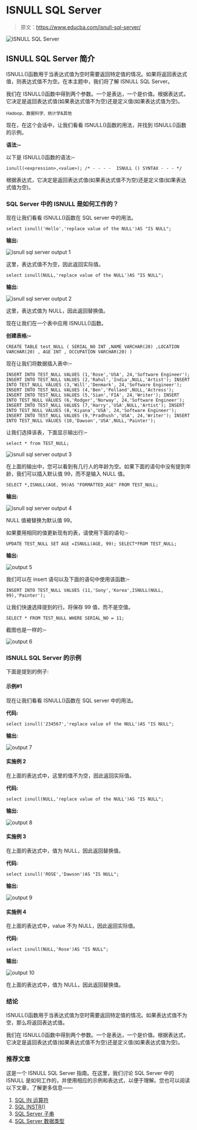 # ISNULL SQL Server

> 原文：<https://www.educba.com/isnull-sql-server/>

![ISNULL SQL Server](img/7f70d490b7e5bd6e1489cc7c233b8feb.png)



## ISNULL SQL Server 简介

ISNULL()函数用于当表达式值为空时需要返回特定值的情况。如果将返回表达式值，则表达式值不为空。在本主题中，我们将了解 ISNULL SQL Server。

我们在 ISNULL()函数中得到两个参数。一个是表达，一个是价值。根据表达式，它决定是返回表达式值(如果表达式值不为空)还是定义值(如果表达式值为空)。

<small>Hadoop、数据科学、统计学&其他</small>

现在，在这个会话中，让我们看看 ISNULL()函数的用法，并找到 ISNULL()函数的示例。

**语法:–**

以下是 ISNULL()函数的语法:–

`isnull(<expression>,<value>); /* - - - -  ISNULL () SYNTAX - - - */`

根据表达式，它决定是返回表达式值(如果表达式值不为空)还是定义值(如果表达式值为空)。

### SQL Server 中的 ISNULL 是如何工作的？

现在让我们看看 ISNULL()函数在 SQL server 中的用法。

`select isnull('Hello','replace value of the NULL')AS "IS NULL";`

**输出:**

![isnull sql server output 1](img/a6ca53280a376ef0750c35d2319040f1.png)



这里，表达式值不为空，因此返回实际值。

`select isnull(NULL,'replace value of the NULL')AS "IS NULL";`

**输出:**

![isnull sql server output 2](img/42353a0eae7c623644acc68eb55f20b8.png)



这里，表达式值为 NULL，因此返回替换值。

现在让我们在一个表中应用 ISNULL()函数。

**创建表格:–**

`CREATE TABLE test_NULL
(
SERIAL_NO INT
,NAME VARCHAR(20)
,LOCATION VARCHAR(20)
, AGE INT
, OCCUPATION VARCHAR(20)
)`

现在让我们将数据插入表中:–

`INSERT INTO TEST_NULL VALUES (1,'Rose','USA', 24,'Software Engineer');
INSERT INTO TEST_NULL VALUES (2,'Rahul','India',NULL,'Artist');
INSERT INTO TEST_NULL VALUES (3,'Will','Denmark', 24,'Software Engineer');
INSERT INTO TEST_NULL VALUES (4,'Ben','Polland',NULL,'Actress');
INSERT INTO TEST_NULL VALUES (5,'Sian','FIA', 24,'Writer');
INSERT INTO TEST_NULL VALUES (6,'Rodger','Norway', 24,'Software Engineer');
INSERT INTO TEST_NULL VALUES (7,'Harry','USA',NULL,'Artist');
INSERT INTO TEST_NULL VALUES (8,'Kiyana','USA', 24,'Software Engineer');
INSERT INTO TEST_NULL VALUES (9,'Pradhush','USA', 24,'Writer');
INSERT INTO TEST_NULL VALUES (10,'Dawson','USA',NULL,'Painter');`

让我们选择该表，下面显示输出行:–

`select * from TEST_NULL;`

![isnull sql server output 3](img/05fc6347f76cedd6e21e2c9c6740a5dd.png)



在上面的输出中，您可以看到有几行人的年龄为空。如果下面的语句中没有提到年龄，我们可以插入默认值 99，而不是输入 NULL 值。

`SELECT *,ISNULL(AGE, 99)AS "FORMATTED_AGE" FROM TEST_NULL;`

**输出:**

![isnull sql server output 4](img/d60d577b2d6004e10012fd56927efaef.png)



NULL 值被替换为默认值 99。

如果要用相同的值更新现有的表，请使用下面的语句:–

`UPDATE TEST_NULL
SET AGE =ISNULL(AGE, 99);
SELECT*FROM TEST_NULL;`

**输出:**

![output 5](img/fd77d1dfac8e60081bf3e7b2e03c14f8.png)



我们可以在 insert 语句以及下面的语句中使用该函数:–

`INSERT INTO TEST_NULL VALUES (11,'Sony','Korea',ISNULL(NULL, 99),'Painter');`

让我们快速选择提到的行。将保存 99 值，而不是空值。

`SELECT * FROM TEST_NULL WHERE SERIAL_NO = 11;`

截图也是一样的:–

![output 6](img/d40fb8c5623a4b28188e2faca0996ec6.png)



### ISNULL SQL Server 的示例

下面是提到的例子:

#### 示例#1

现在让我们看看 ISNULL()函数在 SQL server 中的用法。

**代码:**

`select isnull('234567','replace value of the NULL')AS "IS NULL";`

**输出:**

![output 7](img/ae85f300a596a20249ed576c070cf727.png)



#### 实施例 2

在上面的表达式中，这里的值不为空，因此返回实际值。

**代码:**

`select isnull(NULL,'replace value of the NULL')AS "IS NULL";`

**输出:**

![output 8](img/e3c7aad8e1a8085b9dabb6e9b90ef47b.png)



#### 实施例 3

在上面的表达式中，值为 NULL，因此返回替换值。

**代码:**

`select isnull('ROSE','Dawson')AS "IS NULL";`

**输出:**

![output 9](img/f71bf21dc42c991b7e2d0f6e5a7822d5.png)



#### 实施例 4

在上面的表达式中，value 不为 NULL，因此返回实际值。

**代码:**

`select isnull(NULL,'Rose')AS "IS NULL";`

**输出:**

![output 10](img/7b2ac540006f51b0560753c3955f6b3f.png)



在上面的表达式中，值为 NULL，因此返回替换值。

### 结论

ISNULL()函数用于当表达式值为空时需要返回特定值的情况。如果表达式值不为空，那么将返回表达式值。

我们在 ISNULL()函数中得到两个参数。一个是表达，一个是价值。根据表达式，它决定是返回表达式值(如果表达式值不为空)还是定义值(如果表达式值为空)。

### 推荐文章

这是一个 ISNULL SQL Server 指南。在这里，我们讨论 SQL Server 中的 ISNULL 是如何工作的，并使用相应的示例和表达式，以便于理解。您也可以阅读以下文章，了解更多信息——

1.  [SQL IN 运算符](https://www.educba.com/sql-in-operator/)
2.  [SQL INSTR()](https://www.educba.com/sql-instr/)
3.  [SQL Server 子串](https://www.educba.com/sql-server-substring/)
4.  [SQL Server 数据类型](https://www.educba.com/sql-server-data-types/)





